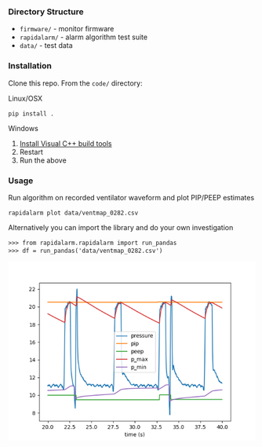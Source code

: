 ### Directory Structure

- `firmware/` - monitor firmware
- `rapidalarm/` - alarm algorithm test suite
- `data/` - test data

### Installation

Clone this repo.  From the `code/` directory:

Linux/OSX

    pip install .
    
Windows

1. [Install Visual C++ build tools](https://visualstudio.microsoft.com/visual-cpp-build-tools/)
2. Restart
3. Run the above

### Usage

Run algorithm on recorded ventilator waveform and plot PIP/PEEP estimates

    rapidalarm plot data/ventmap_0282.csv
    
Alternatively you can import the library and do your own investigation

    >>> from rapidalarm.rapidalarm import run_pandas
    >>> df = run_pandas('data/ventmap_0282.csv')
    
![](plot.png)
